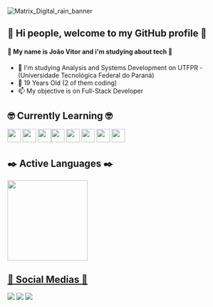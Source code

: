 ![Matrix_Digital_rain_banner](https://github.com/JVPCoder/JVPCoder/assets/87663301/ddb7c3dd-871c-45e0-be6d-6984c94fdc79)
          
## 👋 Hi people, welcome to my GitHub profile 👋
#### 🤖 My name is João Vitor and i'm studying about tech 🤖

 - 🤔 I'm studying Analysis and Systems Development on UTFPR - (Universidade Tecnológica Federal do Paraná)
 - 🌱 19 Years Old (2 of them coding)
 - 📫 My objective is on Full-Stack Developer

## 🤓 Currently Learning 🤓

<img loading="lazy" src="https://cdn.jsdelivr.net/gh/devicons/devicon/icons/html5/html5-original.svg" width="30" height="30" /> <img loading="lazy" src="https://cdn.jsdelivr.net/gh/devicons/devicon/icons/css3/css3-original.svg"  width="30" height="30"/> <img loading="lazy" src="https://cdn.jsdelivr.net/gh/devicons/devicon/icons/java/java-original.svg" width="30" height="30"/><img loading="lazy" src="https://cdn.jsdelivr.net/gh/devicons/devicon/icons/postgresql/postgresql-original.svg" width="30" height="30"/> <img loading="lazy" src="https://cdn.jsdelivr.net/gh/devicons/devicon/icons/git/git-original.svg" width="30" height="30"/> <img loading="lazy" src="https://cdn.jsdelivr.net/gh/devicons/devicon/icons/javascript/javascript-original.svg" width="30" height="30"/> <img src="https://cdn.jsdelivr.net/gh/devicons/devicon/icons/mongodb/mongodb-original.svg" width="30" height="30"/> <img src="https://cdn.jsdelivr.net/gh/devicons/devicon/icons/docker/docker-original-wordmark.svg" width="30" height="30"/>
          

          
          
           
          

## ✒️ Active Languages ✒️

<div>
<a href="https://github.com/JVPCoder">
<img loading="lazy" height="180em" src="https://github-readme-stats.vercel.app/api/top-langs/?username=JVPCoder&layout=compact&langs_count=7&theme=dracula"/>
</div>


## 🌟 Social Medias 🌟

<div>
<a href="https://instagram.com/jvq_pires" target="_blank"><img loading="lazy" src="https://img.shields.io/badge/-Instagram-%23E4405F?style=for-the-badge&logo=instagram&logoColor=white" target="_blank"></a>
<a href="https://www.twitch.tv/darky1411" target="_blank"><img loading="lazy" src="https://img.shields.io/badge/Twitch-9146FF?style=for-the-badge&logo=twitch&logoColor=white" target="_blank"></a>
<a href="https://www.linkedin.com/in/joão-vitor-queiroz-de-campos-pires-818548288" target="_blank"><img loading="lazy" src="https://img.shields.io/badge/-LinkedIn-%230077B5?style=for-the-badge&logo=linkedin&logoColor=white" target="_blank"></a>   
</div>
